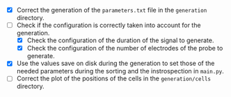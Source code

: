 - [x] Correct the generation of the `parameters.txt` file in the
`generation` directory.
- [ ] Check if the configuration is correctly taken into account for the
generation.
  - [x] Check the configuration of the duration of the signal to
  generate.
  - [x] Check the configuration of the number of electrodes of the probe
  to generate.
- [x] Use the values save on disk during the generation to set those of
the needed parameters during the sorting and the instrospection in
`main.py`.
- [ ] Correct the plot of the positions of the cells in the
`generation/cells` directory.
